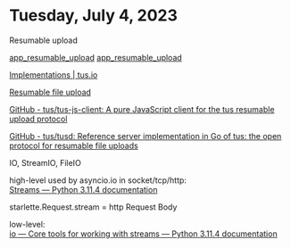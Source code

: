 # Tuesday, July 4, 2023

Resumable upload

[app_resumable_upload](../code-snippets/python/fastapi_resumable_upload.py)
[app_resumable_upload](../code-snippets/python/fastapi_tusd.py)


[Implementations | tus.io](https://tus.io/implementations)

[Resumable file upload](https://javascript.info/resume-upload)

[GitHub - tus/tus-js-client: A pure JavaScript client for the tus resumable upload protocol](https://github.com/tus/tus-js-client)

[GitHub - tus/tusd: Reference server implementation in Go of tus: the open protocol for resumable file uploads](https://github.com/tus/tusd)

IO, StreamIO, FileIO

high-level used by asyncio.io in socket/tcp/http:   
[Streams — Python 3.11.4 documentation](https://docs.python.org/3/library/asyncio-stream.html#streamreader)

starlette.Request.stream = http Request Body

low-level:  
[io — Core tools for working with streams — Python 3.11.4 documentation](https://docs.python.org/3/library/io.html#io.RawIOBase)